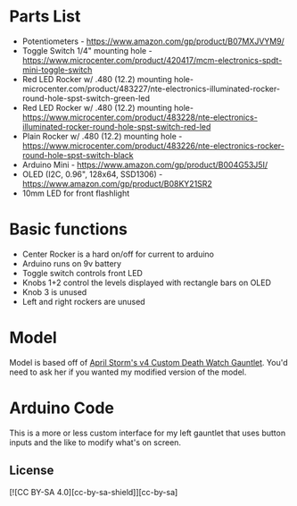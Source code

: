 # Parts List
- Potentiometers - https://www.amazon.com/gp/product/B07MXJVYM9/
- Toggle Switch 1/4" mounting hole - https://www.microcenter.com/product/420417/mcm-electronics-spdt-mini-toggle-switch
- Red LED Rocker w/ .480 (12.2) mounting hole- microcenter.com/product/483227/nte-electronics-illuminated-rocker-round-hole-spst-switch-green-led
- Red LED Rocker w/ .480 (12.2) mounting hole- https://www.microcenter.com/product/483228/nte-electronics-illuminated-rocker-round-hole-spst-switch-red-led
- Plain Rocker w/ .480 (12.2) mounting hole - https://www.microcenter.com/product/483226/nte-electronics-rocker-round-hole-spst-switch-black
- Arduino Mini - https://www.amazon.com/gp/product/B004G53J5I/
- OLED (I2C, 0.96", 128x64, SSD1306) - https://www.amazon.com/gp/product/B08KY21SR2
- 10mm LED for front flashlight

# Basic functions
- Center Rocker is a hard on/off for current to arduino
- Arduino runs on 9v battery
- Toggle switch controls front LED
- Knobs 1+2 control the levels displayed with rectangle bars on OLED
- Knob 3 is unused
- Left and right rockers are unused

# Model
Model is based off of [April Storm's v4 Custom Death Watch Gauntlet](https://www.etsy.com/listing/602469685/death-watch-bo-katan-pre-vizla-and). You'd need to ask her if you wanted my modified version of the model.

# Arduino Code
This is a more or less custom interface for my left gauntlet that uses button inputs and the like to modify what's on screen.

## License
[![CC BY-SA 4.0][cc-by-sa-shield]][cc-by-sa]
